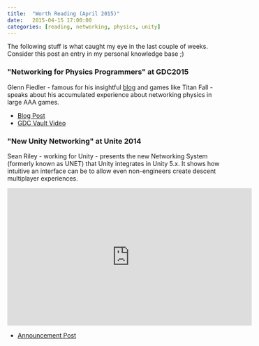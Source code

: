 ```yaml
---
title:  "Worth Reading (April 2015)"
date:   2015-04-15 17:00:00
categories: [reading, networking, physics, unity]
---
```


The following stuff is what caught my eye in the last couple of weeks. Consider this post an entry in my personal knowledge base ;)

### "Networking for Physics Programmers" at GDC2015

Glenn Fiedler - famous for his insightful [blog](http://www.gafferongames.com) and games like Titan Fall - speaks about his accumulated experience about networking physics in large AAA games.

* [Blog Post](http://gafferongames.com/networked-physics/introduction-to-networked-physics/)
* [GDC Vault Video](http://gdcvault.com/play/1022195/Physics-for-Game-Programmers-Networking)

### "New Unity Networking" at Unite 2014

Sean Riley - working for Unity - presents the new Networking System (formerly known as UNET) that Unity integrates in Unity 5.x. It shows how intuitive an interface can be to allow even non-engineers create descent multiplayer experiences.

<iframe width="560" height="315" src="https://www.youtube.com/embed/ywbdVTRe-aA" frameborder="0" allowfullscreen></iframe>

* [Announcement Post](http://blogs.unity3d.com/2014/05/12/announcing-unet-new-unity-multiplayer-technology/)